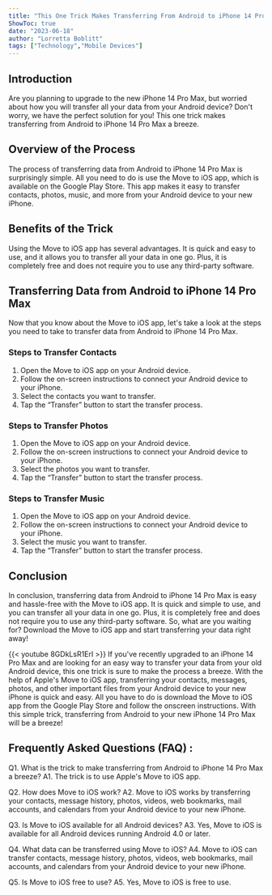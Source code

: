 ```yaml
---
title: "This One Trick Makes Transferring From Android to iPhone 14 Pro Max a Breeze!"
ShowToc: true 
date: "2023-06-18"
author: "Lorretta Boblitt" 
tags: ["Technology","Mobile Devices"]
---
```

## Introduction

Are you planning to upgrade to the new iPhone 14 Pro Max, but worried about how you will transfer all your data from your Android device? Don't worry, we have the perfect solution for you! This one trick makes transferring from Android to iPhone 14 Pro Max a breeze. 

## Overview of the Process

The process of transferring data from Android to iPhone 14 Pro Max is surprisingly simple. All you need to do is use the Move to iOS app, which is available on the Google Play Store. This app makes it easy to transfer contacts, photos, music, and more from your Android device to your new iPhone. 

## Benefits of the Trick

Using the Move to iOS app has several advantages. It is quick and easy to use, and it allows you to transfer all your data in one go. Plus, it is completely free and does not require you to use any third-party software. 

## Transferring Data from Android to iPhone 14 Pro Max

Now that you know about the Move to iOS app, let's take a look at the steps you need to take to transfer data from Android to iPhone 14 Pro Max. 

### Steps to Transfer Contacts

1. Open the Move to iOS app on your Android device.
2. Follow the on-screen instructions to connect your Android device to your iPhone.
3. Select the contacts you want to transfer.
4. Tap the “Transfer” button to start the transfer process. 

### Steps to Transfer Photos

1. Open the Move to iOS app on your Android device.
2. Follow the on-screen instructions to connect your Android device to your iPhone.
3. Select the photos you want to transfer.
4. Tap the “Transfer” button to start the transfer process.

### Steps to Transfer Music

1. Open the Move to iOS app on your Android device.
2. Follow the on-screen instructions to connect your Android device to your iPhone.
3. Select the music you want to transfer.
4. Tap the “Transfer” button to start the transfer process.

## Conclusion

In conclusion, transferring data from Android to iPhone 14 Pro Max is easy and hassle-free with the Move to iOS app. It is quick and simple to use, and you can transfer all your data in one go. Plus, it is completely free and does not require you to use any third-party software. So, what are you waiting for? Download the Move to iOS app and start transferring your data right away!

{{< youtube 8GDkLsR1ErI >}} 
If you've recently upgraded to an iPhone 14 Pro Max and are looking for an easy way to transfer your data from your old Android device, this one trick is sure to make the process a breeze. With the help of Apple's Move to iOS app, transferring your contacts, messages, photos, and other important files from your Android device to your new iPhone is quick and easy. All you have to do is download the Move to iOS app from the Google Play Store and follow the onscreen instructions. With this simple trick, transferring from Android to your new iPhone 14 Pro Max will be a breeze!

## Frequently Asked Questions (FAQ) :
Q1. What is the trick to make transferring from Android to iPhone 14 Pro Max a breeze?
A1. The trick is to use Apple's Move to iOS app.

Q2. How does Move to iOS work?
A2. Move to iOS works by transferring your contacts, message history, photos, videos, web bookmarks, mail accounts, and calendars from your Android device to your new iPhone.

Q3. Is Move to iOS available for all Android devices?
A3. Yes, Move to iOS is available for all Android devices running Android 4.0 or later.

Q4. What data can be transferred using Move to iOS?
A4. Move to iOS can transfer contacts, message history, photos, videos, web bookmarks, mail accounts, and calendars from your Android device to your new iPhone.

Q5. Is Move to iOS free to use?
A5. Yes, Move to iOS is free to use.


